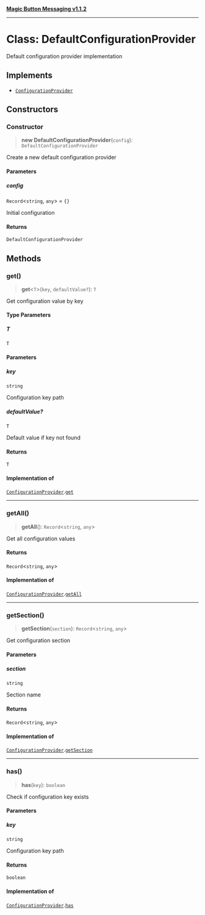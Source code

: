 [**Magic Button Messaging v1.1.2**](../README.md)

***

# Class: DefaultConfigurationProvider

Default configuration provider implementation

## Implements

- [`ConfigurationProvider`](../interfaces/ConfigurationProvider.md)

## Constructors

### Constructor

> **new DefaultConfigurationProvider**(`config`): `DefaultConfigurationProvider`

Create a new default configuration provider

#### Parameters

##### config

`Record`\<`string`, `any`\> = `{}`

Initial configuration

#### Returns

`DefaultConfigurationProvider`

## Methods

### get()

> **get**\<`T`\>(`key`, `defaultValue?`): `T`

Get configuration value by key

#### Type Parameters

##### T

`T`

#### Parameters

##### key

`string`

Configuration key path

##### defaultValue?

`T`

Default value if key not found

#### Returns

`T`

#### Implementation of

[`ConfigurationProvider`](../interfaces/ConfigurationProvider.md).[`get`](../interfaces/ConfigurationProvider.md#get)

***

### getAll()

> **getAll**(): `Record`\<`string`, `any`\>

Get all configuration values

#### Returns

`Record`\<`string`, `any`\>

#### Implementation of

[`ConfigurationProvider`](../interfaces/ConfigurationProvider.md).[`getAll`](../interfaces/ConfigurationProvider.md#getall)

***

### getSection()

> **getSection**(`section`): `Record`\<`string`, `any`\>

Get configuration section

#### Parameters

##### section

`string`

Section name

#### Returns

`Record`\<`string`, `any`\>

#### Implementation of

[`ConfigurationProvider`](../interfaces/ConfigurationProvider.md).[`getSection`](../interfaces/ConfigurationProvider.md#getsection)

***

### has()

> **has**(`key`): `boolean`

Check if configuration key exists

#### Parameters

##### key

`string`

Configuration key path

#### Returns

`boolean`

#### Implementation of

[`ConfigurationProvider`](../interfaces/ConfigurationProvider.md).[`has`](../interfaces/ConfigurationProvider.md#has)
